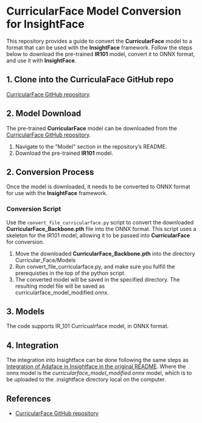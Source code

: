 # CurricularFace Model Conversion for InsightFace

This repository provides a guide to convert the **CurricularFace** model to a format that can be used with the **InsightFace** framework. Follow the steps below to download the pre-trained **IR101** model, convert it to ONNX format, and use it with **InsightFace**.
## 1. Clone into the CurriculaFace GitHub repo
[CurricularFace GitHub repository](https://github.com/HuangYG123/CurricularFace). 
## 2.  Model Download

The pre-trained **CurricularFace** model can be downloaded from the [CurricularFace GitHub repository](https://github.com/HuangYG123/CurricularFace). 

1. Navigate to the "Model" section in the repository’s README.
2. Download the pre-trained **IR101** model.

## 2. Conversion Process

Once the model is downloaded, it needs to be converted to ONNX format for use with the **InsightFace** framework. 

### Conversion Script

Use the `convert_file_curricularface.py` script to convert the downloaded **CurricularFace_Backbone.pth** file into the ONNX format. This script uses a skeleton for the IR101 model, allowing it to be passed into **CurricularFace** for conversion.

1. Move the downloaded **CurricularFace_Backbone.pth** into the directory Curricular_Face/Models
2. Run convert_file_curricularface.py, and make sure you fulfill the prerequisties in the top of the python script. 
3. The converted model will be saved in the specified directory. The resulting model file will be saved as curricularface_model_modified.onnx.


## 3. Models
The code supports IR_101 Curricualrface model, in ONNX format. 
## 4. Integration

The integration into Insightface can be done following the same steps as [Integration of Adaface in Insightface in the original README](A-Modified-Pipeline-for-Face-Recognition/DOWNLOADMODEL.md). Where the onnx model is the  <em>curricularface_model_modified.onnx </em> model, which is to be uploaded to the .insightface directory local on the computer. 

## References

- [CurricularFace GitHub repository](https://github.com/HuangYG123/CurricularFace)